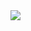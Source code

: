 <img src="https://img.shields.io/badge/jekyll-CC0000.svg?style=for-the-badge&logo=Jekyll&logoColor=white">
